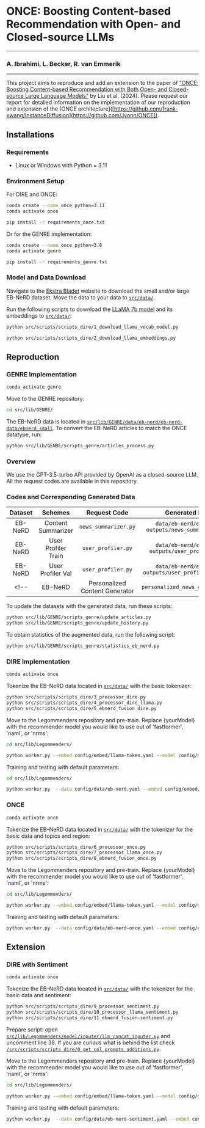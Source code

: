 # ONCE: Boosting Content-based Recommendation with Open- and Closed-source LLMs

--- 

### A. Ibrahimi, L. Becker, R. van Emmerik

---

This project aims to reproduce and add an extension to the paper of ["ONCE: Boosting Content-based Recommendation with Both Open- and Closed-source Large Language Models"]([https://dl.acm.org/doi/pdf/10.1145/3616855.3635845?casa_token=OO-BH8lyeAwAAAAA:rtMOl0GST3o9NKwshn3hIYh2eBk_HCkbiIMPeO3gEBP3VQP8vpxT6pXpkutaOyNWseCGVy23iCED9g]) by Liu et al. (2024). Please request our report for detailed information on the implementation of our reproduction and extension of the [ONCE architecture]([https://github.com/frank-xwang/InstanceDiffusion](https://github.com/Jyonn/ONCE]).  


## Installations
### Requirements
- Linux or Windows with Python = 3.11

### Environment Setup
For DIRE and ONCE:
```bash
conda create --name once python=3.11 
conda activate once

pip install -r requirements_once.txt
```
Or for the GENRE implementation:
```bash
conda create --name once python=3.8 
conda activate genre

pip install -r requirements_genre.txt
```

### Model and Data Download
Navigate to the [Ekstra Bladet](https://recsys.eb.dk) website to download the small and/or large EB-NeRD dataset. Move the data to your data to [`src/data/`](src/data/).

Run the following scripts to download the [LLaMA 7b model](https://huggingface.co/huggyllama/llama-7b?library=transformers) and its embeddings to [`src/data/`](src/data/):
```bash
python src/scripts/scripts_dire/1_download_llama_vocab_model.py

python src/scripts/scripts_dire/2_download_llama_embeddings.py
```

## Reproduction
### GENRE Implementation
```bash
conda activate genre
```

Move to the GENRE repository:
```bash
cd src/lib/GENRE/
```

The EB-NeRD data is located in [`src/lib/GENRE/data/eb-nerd/eb-nerd-data/ebnerd_small`](src/lib/GENRE/data/eb-nerd/eb-nerd-data/ebnerd_small). To convert the EB-NeRD articles to match the ONCE datatype, run:

```bash
python src/lib/GENRE/scripts_genre/articles_process.py
```

### Overview
We use the GPT-3.5-turbo API provided by OpenAI as a closed-source LLM. All the request codes are available in this repository.

### Codes and Corresponding Generated Data

|  Dataset  |            Schemes             |           Request Code           |                            Generated Data                            |
|:---------:|:------------------------------:|:--------------------------------:|:--------------------------------------------------------------------:|
|   EB-NeRD |       Content Summarizer       |       `news_summarizer.py`       |           `data/eb-nerd/eb-nerd-outputs/news_summarizer.log`         |
|   EB-NeRD |       User Profiler Train      |       `user_profiler.py`         |           `data/eb-nerd/eb-nerd-outputs/user_profiler.log`           |
|   EB-NeRD |       User Profiler Val        |       `user_profiler.py`         |           `data/eb-nerd/eb-nerd-outputs/user_profiler_val.log`       |
<!-- |   EB-NeRD | Personalized Content Generator | `personalized_news_generator.py` |           `data/eb-nerd/eb-nerd-outputs/generator_v3.log`            | -->

To update the datasets with the generated data, run these scripts:

```bash
python src/lib/GENRE/scripts_genre/update_articles.py
python src/lib/GENRE/scripts_genre/update_history.py
```

To obtain statistics of the augmented data, run the following script:

```bash
python src/lib/GENRE/scripts_genre/statistics_eb_nerd.py
```

### DIRE Implementation
```bash
conda activate once
```

Tokenize the EB-NeRD data located in [`src/data/`](src/data/) with the basic tokenizer:
```bash
python src/scripts/scripts_dire/3_processor_dire.py
python src/scripts/scripts_dire/4_processor_dire_llama.py
python src/scripts/scripts_dire/5_ebnerd_fusion_dire.py
```

Move to the Legommenders repository and pre-train. Replace {yourModel} with the recommender model you would like to use out of 'fastformer', 'naml', or 'nrms':
```bash
cd src/lib/Legommenders/

python worker.py --embed config/embed/llama-token.yaml --model config/model/llm/llama-{yourModel}.yaml --exp config/exp/llama-split.yaml --data config/data/eb-nerd.yaml --version small --llm_ver 7b --hidden_size 64 --layer 0 --lora 0 --fast_eval 0 --embed_hidden_size 4096 --page_size 8 --cuda -1
```

Training and testing with default parameters:
```bash
cd src/lib/Legommenders/

python worker.py  --data config/data/eb-nerd.yaml --embed config/embed/llama-token.yaml  --model config/model/llm/llama-{yourModel}.yaml --exp config/exp/tt-llm.yaml --embed_hidden_size 4096 --llm_ver 7b --layer 31 --version small --lr 0.0001 --item_lr 0.00001 --batch_size 32 --acc_batch 2 --epoch_batch -4 
```

### ONCE
```bash
conda activate once
```

Tokenize the EB-NeRD data located in [`src/data/`](src/data/) with the tokenizer for the basic data and topics and region:
```bash
python src/scripts/scripts_dire/6_processor_once.py
python src/scripts/scripts_dire/7_processor_llama_once.py
python src/scripts/scripts_dire/8_ebnerd_fusion_once.py
```

Move to the Legommenders repository and pre-train. Replace {yourModel} with the recommender model you would like to use out of 'fastformer', 'naml', or 'nrms':
```bash
cd src/lib/Legommenders/

python worker.py --embed config/embed/llama-token.yaml --model config/model/llm/llama-{yourModel}-once.yaml --exp config/exp/llama-split-once.yaml --data config/data/eb-nerd-once.yaml --version small --llm_ver 7b --hidden_size 64 --layer 0 --lora 0 --fast_eval 0 --embed_hidden_size 4096 --page_size 8
```

Training and testing with default parameters:
```bash
python worker.py  --data config/data/eb-nerd-once.yaml --embed config/embed/llama-token.yaml  --model config/model/llm/llama-{yourModel}-once.yaml --exp config/exp/tt-llm.yaml --embed_hidden_size 4096 --llm_ver 7b --layer 31 --version small --lr 0.0001 --item_lr 0.00001 --batch_size 32 --acc_batch 2 --epoch_batch -4  
```

## Extension
### DIRE with Sentiment
```bash
conda activate once
```

Tokenize the EB-NeRD data located in [`src/data/`](src/data/) with the tokenizer for the basic data and sentiment:
```bash
python src/scripts/scripts_dire/9_processor_sentiment.py
python src/scripts/scripts_dire/10_processor_llama_sentiment.py
python src/scripts/scripts_dire/11_ebnerd_fusion-sentiment.py
```

Prepare script: open [`src/lib/Legommenders/model/inputer/llm_concat_inputer.py`](src/lib/Legommenders/model/inputer/llm_concat_inputer.py) and uncomment line 38. If you are curious what is behind the list check [`/src/scripts/scripts_dire/0_get_col_prompts_additions.py`](/src/scripts/scripts_dire/0_get_col_prompts_additions.py).

Move to the Legommenders repository and pre-train. Replace {yourModel} with the recommender model you would like to use out of 'fastformer', 'naml', or 'nrms':
```bash
cd src/lib/Legommenders/

python worker.py --embed config/embed/llama-token.yaml --model config/model/llm/llama-{yourModel}-sentiment.yaml --exp config/exp/llama-split-sentiment.yaml --data config/data/eb-nerd-sentiment.yaml --version small --llm_ver 7b --hidden_size 64 --layer 0 --lora 0 --fast_eval 0 --embed_hidden_size 4096 --page_size 8 --cuda -1
```

Training and testing with default parameters:
```bash
python worker.py  --data config/data/eb-nerd-sentiment.yaml --embed config/embed/llama-token.yaml  --model config/model/llm/llama-{yourModel}-sentiment.yaml --exp config/exp/tt-llm.yaml --embed_hidden_size 4096 --llm_ver 7b --layer 31 --version small --lr 0.0001 --item_lr 0.00001 --batch_size 32 --acc_batch 2 --epoch_batch -4 
```
